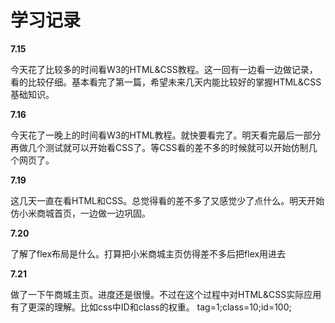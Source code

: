 # 学习记录
**7.15**

今天花了比较多的时间看W3的HTML&CSS教程。这一回有一边看一边做记录，看的比较仔细。基本看完了第一篇，希望未来几天内能比较好的掌握HTML&CSS基础知识。

**7.16**

今天花了一晚上的时间看W3的HTML教程。就快要看完了。明天看完最后一部分再做几个测试就可以开始看CSS了。等CSS看的差不多的时候就可以开始仿制几个网页了。

**7.19**

这几天一直在看HTML和CSS。总觉得看的差不多了又感觉少了点什么。明天开始仿小米商城首页，一边做一边巩固。

**7.20**

了解了flex布局是什么。打算把小米商城主页仿得差不多后把flex用进去

**7.21**

做了一下午商城主页。进度还是很慢。不过在这个过程中对HTML&CSS实际应用有了更深的理解。比如css中ID和class的权重。
tag=1;class=10;id=100;